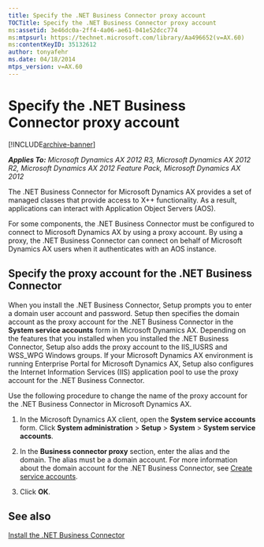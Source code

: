```yaml
---
title: Specify the .NET Business Connector proxy account
TOCTitle: Specify the .NET Business Connector proxy account
ms:assetid: 3e46dc0a-2ff4-4a06-ae61-041e52dcc774
ms:mtpsurl: https://technet.microsoft.com/library/Aa496652(v=AX.60)
ms:contentKeyID: 35132612
author: tonyafehr
ms.date: 04/18/2014
mtps_version: v=AX.60
---
```


# Specify the .NET Business Connector proxy account 


[!INCLUDE[archive-banner](includes/archive-banner.md)]


_**Applies To:** Microsoft Dynamics AX 2012 R3, Microsoft Dynamics AX 2012 R2, Microsoft Dynamics AX 2012 Feature Pack, Microsoft Dynamics AX 2012_

The .NET Business Connector for Microsoft Dynamics AX provides a set of managed classes that provide access to X++ functionality. As a result, applications can interact with Application Object Servers (AOS).

For some components, the .NET Business Connector must be configured to connect to Microsoft Dynamics AX by using a proxy account. By using a proxy, the .NET Business Connector can connect on behalf of Microsoft Dynamics AX users when it authenticates with an AOS instance.

## Specify the proxy account for the .NET Business Connector

When you install the .NET Business Connector, Setup prompts you to enter a domain user account and password. Setup then specifies the domain account as the proxy account for the .NET Business Connector in the **System service accounts** form in Microsoft Dynamics AX. Depending on the features that you installed when you installed the .NET Business Connector, Setup also adds the proxy account to the IIS\_IUSRS and WSS\_WPG Windows groups. If your Microsoft Dynamics AX environment is running Enterprise Portal for Microsoft Dynamics AX, Setup also configures the Internet Information Services (IIS) application pool to use the proxy account for the .NET Business Connector.

Use the following procedure to change the name of the proxy account for the .NET Business Connector in Microsoft Dynamics AX.

1.  In the Microsoft Dynamics AX client, open the **System service accounts** form. Click **System administration** \> **Setup** \> **System** \> **System service accounts**.

2.  In the **Business connector proxy** section, enter the alias and the domain. The alias must be a domain account. For more information about the domain account for the .NET Business Connector, see [Create service accounts](create-service-accounts.md).

3.  Click **OK**.

## See also

[Install the .NET Business Connector](install-the-net-business-connector.md)

  


